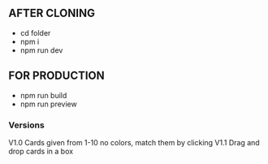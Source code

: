 
## AFTER CLONING
- cd folder
- npm i
- npm run dev

## FOR PRODUCTION
- npm run build
- npm run preview

### Versions

V1.0 Cards given from 1-10 no colors, match them by clicking
V1.1 Drag and drop cards in a box